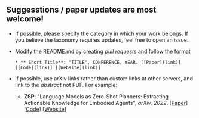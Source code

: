 ## Suggesstions / paper updates are most welcome!

* If possible, please specify the category in which your work belongs. If you believe the taxonomy requires updates, feel free to open an issue.

* Modify the README.md by creating *pull requests* and follow the format 
    ``` 
    * ** Short Title**: "TITLE", CONFERENCE, YEAR. [[Paper](link)] [[Code](link)] [[Website](link)]
    ``` 

* If possible, use arXiv links rather than custom links at other servers, and link to the *abstract* not PDF. For example:

    * **ZSP**: "Language Models as Zero-Shot Planners: Extracting Actionable Knowledge for Embodied Agents", *arXiv, 2022*. [[Paper](https://arxiv.org/abs/2201.07207)] [[Code](https://github.com/huangwl18/language-planner)] [[Website](https://wenlong.page/language-planner/)]